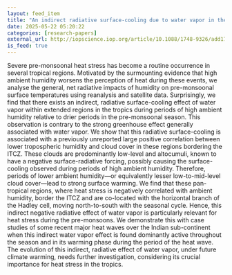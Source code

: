 ```yaml
---
layout: feed_item
title: "An indirect radiative surface-cooling due to water vapor in the tropics and its implications for pre-monsoonal heat stress"
date: 2025-05-22 05:20:22
categories: [research-papers]
external_url: http://iopscience.iop.org/article/10.1088/1748-9326/add174
is_feed: true
---
```


Severe pre-monsoonal heat stress has become a routine occurrence in several tropical regions. Motivated by the surmounting evidence that high ambient humidity worsens the perception of heat during these events, we analyse the general, net radiative impacts of humidity on pre-monsoonal surface temperatures using reanalysis and satellite data. Surprisingly, we find that there exists an indirect, radiative surface-cooling effect of water vapor within extended regions in the tropics during periods of high ambient humidity relative to drier periods in the pre-monsoonal season. This observation is contrary to the strong greenhouse effect generally associated with water vapor. We show that this radiative surface-cooling is associated with a previously unreported large positive correlation between lower tropospheric humidity and cloud cover in these regions bordering the ITCZ. These clouds are predominantly low-level and altocumuli, known to have a negative surface-radiative forcing, possibly causing the surface-cooling observed during periods of high ambient humidity. Therefore, periods of lower ambient humidity—or equivalently lesser low-to-mid-level cloud cover—lead to strong surface warming. We find that these pan-tropical regions, where heat stress is negatively correlated with ambient humidity, border the ITCZ and are co-located with the horizontal branch of the Hadley cell, moving north-to-south with the seasonal cycle. Hence, this indirect negative radiative effect of water vapor is particularly relevant for heat stress during the pre-monsoons. We demonstrate this with case studies of some recent major heat waves over the Indian sub-continent when this indirect water vapor effect is found dominantly active throughout the season and in its warming phase during the period of the heat wave. The evolution of this indirect, radiative effect of water vapor, under future climate warming, needs further investigation, considering its crucial importance for heat stress in the tropics.
